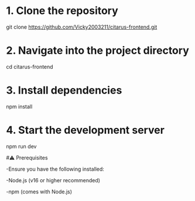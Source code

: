 # 1. Clone the repository
git clone https://github.com/Vicky2003211/citarus-frontend.git

# 2. Navigate into the project directory
cd citarus-frontend

# 3. Install dependencies
npm install

# 4. Start the development server
npm run dev


#⚠️ Prerequisites

-Ensure you have the following installed:

-Node.js (v16 or higher recommended)

-npm (comes with Node.js)

